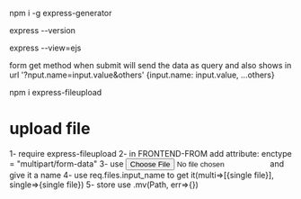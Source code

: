 npm i -g express-generator

express --version

express --view=ejs


form get method when submit will send the data as query and also shows in url '?nput.name=input.value&others'
{input.name: input.value, ...others}

npm i express-fileupload

# upload file
1- require express-fileupload
2- in FRONTEND-FROM add attribute: enctype = "multipart/form-data"
3- use <input type="file"> and give it a name
4- use req.files.input_name to get it(multi=>[{single file}], single=>{single file})
5- store use .mv(Path, err=>{})